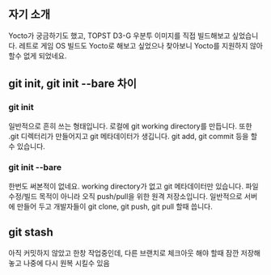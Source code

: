 ## 자기 소개
Yocto가 궁금하기도 했고, TOPST D3-G 우분투 이미지를 직접 빌드해보고 싶었습니다.
레트로 게임 OS 빌드도 Yocto로 해보고 싶었으나 찾아보니 Yocto를 지원하지 않아 할수 없게 되었네요.

## git init, git init --bare 차이
### git init
일반적으로 흔히 쓰는 형태입니다.
로컬에 git working directory를 만듭니다.
또한 .git 디렉터리가 만들어지고 git 메타데이터가 생깁니다.
git add, git commit 등을 할 수 있습니다.
### git init --bare
한번도 써본적이 없네요.
working directory가 없고 git 메타데이터만 있습니다.
파일 수정/빌드 목적이 아니라 오직 push/pull을 위한 원격 저장소입니다.
일반적으로 서버에 만들어 두고 개발자들이 git clone, git push, git pull 할때 씁니다.
## git stash
아직 커밋하지 않았고 한창 작업중인데, 다른 브랜치로 체크아웃 해야 할때
잠깐 저장해 놓고 나중에 다시 원복 시킬수 있음

